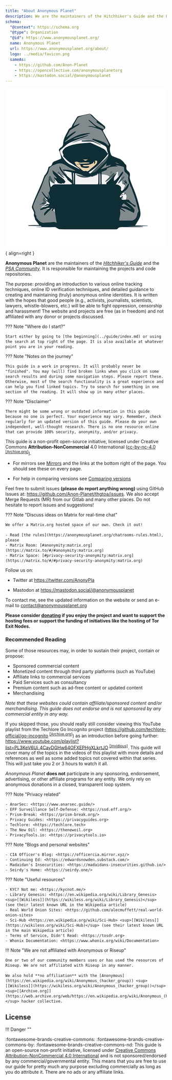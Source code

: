 ```yaml
---
title: "About Anonymous Planet"
description: We are the maintainers of the Hitchhiker's Guide and the PSA Matrix space.
schema:
  "@context": https://schema.org
  "@type": Organization
  "@id": https://www.anonymousplanet.org/
  name: Anonymous Planet
  url: https://www.anonymousplanet.org/about/
  logo: ../media/favicon.png
  sameAs:
    - https://github.com/Anon-Planet
    - https://opencollective.com/anonymousplanetorg
    - https://mastodon.social/@anonymousplanet
---
```

![Anonymous Planet logo](../media/profile.png){ align=right }

**Anonymous Planet** are the maintainers of the [*Hitchhiker's Guide*](https://anonymousplanet.org/guide.html) and the [*PSA Community*](https://psa.anonymousplanet.org). It is responsible for maintaining the projects and code repositories.

The purpose: providing an introduction to various online tracking techniques, online ID verification techniques, and detailed guidance to creating and maintaining (truly) anonymous online identities. It is written with the hopes that good people (e.g., activists, journalists, scientists, lawyers, whistle-blowers, etc.) will be able to fight oppression, censorship and harassment! The website and projects are free (as in freedom) and not affiliated with any donor or projects discussed.

??? Note "Where do I start?"

    Start either by going to [the beginning](../guide/index.md) or using the search at top right of the page. It is also available at whatever point you are in your reading.

??? Note "Notes on the journey"

    This guide is a work in progress. It will probably never be "finished". You may (will) find broken links when you click on some search results and during some navigation steps. Please report these. Otherwise, most of the search functionality is a great experience and can help you find linked topics. Try to search for something in one section of the reading. It will show up in many other places.

??? Note "Disclaimer"

    There might be some wrong or outdated information in this guide because no one is perfect. Your experience may vary. Remember, check regularly for an updated version of this guide. Please do your own independent, well-thought research. There is no one resource online that can provide 100% security, anonymity, and/or privacy.

This guide is a non-profit open-source initiative, licensed under Creative Commons **Attribution-NonCommercial** 4.0 International ([cc-by-nc-4.0](https://creativecommons.org/licenses/by-nc/4.0/) <sup>[[Archive.org]](https://web.archive.org/web/https://creativecommons.org/licenses/by-nc/4.0/)</sup>).

-   For mirrors see [Mirrors](../mirrors/index.md) and the links at the bottom right of the page. You should see these on every page.

-   For help in comparing versions see [Comparing versions](../guide/index.md#appendix-a7-comparing-versions)

Feel free to submit issues **(please do report anything wrong)** using GitHub Issues at: <https://github.com/Anon-Planet/thgtoa/issues>. We also accept Merge Requests (MR) from our Gitlab and many other places. Do not hesitate to report issues and suggestions!

??? Note "Discuss ideas on Matrix for real-time chat"

    We offer a Matrix.org hosted space of our own. Check it out!

    - Read [the rules](https://anonymousplanet.org/chatrooms-rules.html), please
    - Matrix Room: [#anonymity:matrix.org](https://matrix.to/#/#anonymity:matrix.org)
    - Matrix Space: [#privacy-security-anonymity:matrix.org](https://matrix.to/#/#privacy-security-anonymity:matrix.org)

Follow us on:

-   Twitter at <https://twitter.com/AnonyPla>

-   Mastodon at <https://mastodon.social/@anonymousplanet>

To contact me, see the updated information on the website or send an e-mail to <contact@anonymousplanet.org>

**Please consider [donating](../donate/index.md) if you enjoy the project and want to support the hosting fees or support the funding of initiatives like the hosting of Tor Exit Nodes.**

### Recommended Reading
Some of those resources may, in order to sustain their project, contain or propose:

- Sponsored commercial content
- Monetized content through third party platforms (such as YouTube)
- Affiliate links to commercial services
- Paid Services such as consultancy
- Premium content such as ad-free content or updated content
- Merchandising

*Note that these websites could contain affiliate/sponsored content and/or merchandising. This guide does not endorse and is not sponsored by any commercial entity in any way.*

If you skipped those, you should really still consider viewing this YouTube playlist from the Techlore Go Incognito project (<https://github.com/techlore-official/go-incognito> <sup>[[Archive.org]](https://web.archive.org/web/https://github.com/techlore-official/go-incognito)</sup>) as an introduction before going further: <https://www.youtube.com/playlist?list=PL3KeV6Ui_4CayDGHw64OFXEPHgXLkrtJO> <sup>[[Invidious]](https://yewtu.be/playlist?list=PL3KeV6Ui_4CayDGHw64OFXEPHgXLkrtJO)</sup>. This guide will cover many of the topics in the videos of this playlist with more details and references as well as some added topics not covered within that series. This will just take you 2 or 3 hours to watch it all.


*Anonymous Planet* **does not** participate in any sponsoring, endorsement, advertising, or other affiliate programs for any entity. We only rely on anonymous donations in a closed, transparent loop system.

??? Note "Privacy related"

    - AnarSec: <https://www.anarsec.guide/>
    - EFF Surveillance Self-Defense: <https://ssd.eff.org/>
    - Prism-Break: <https://prism-break.org/>
    - Privacy Guides: <https://privacyguides.org>
    - Techlore: <https://techlore.tech>
    - The New Oil: <https://thenewoil.org>
    - PrivacyTools.io: <https://privacytools.io>

??? Note "Blogs and personal websites"

    - CIA Officer's Blog: <https://officercia.mirror.xyz/>
    - Continuing Ed: <https://edwardsnowden.substack.com/>
    - Madaidan's Insecurities: <https://madaidans-insecurities.github.io/>
    - Seirdy's Home: <https://seirdy.one/>

??? Note "Useful resources"

    - KYC? Not me: <https://kycnot.me/>
    - Library Genesis: <https://en.wikipedia.org/wiki/Library_Genesis> <sup>[[Wikiless]](https://wikiless.org/wiki/Library_Genesis)</sup> (see their latest known URL in the Wikipedia article)
    - Real World Onion Sites: <https://github.com/alecmuffett/real-world-onion-sites>
    - Sci-Hub <https://en.wikipedia.org/wiki/Sci-Hub> <sup>[[Wikiless]](https://wikiless.org/wiki/Sci-Hub)</sup> (see their latest known URL in the main Wikipedia article)
    - Terms of Service, Didn't Read: <https://tosdr.org>
    - Whonix Documentation: <https://www.whonix.org/wiki/Documentation>

!!! Note "We are not affiliated with Anonymous or Riseup"

    One or two of our community members uses or has used the resources of Riseup. We are not affiliated with Riseup in any manner.

    We also hold **no affiliation** with the [Anonymous](https://en.wikipedia.org/wiki/Anonymous_(hacker_group)) <sup>[[Wikiless]](https://wikiless.org/wiki/Anonymous_(hacker_group))</sup> <sup>[[Archive.org]](https://web.archive.org/web/https://en.wikipedia.org/wiki/Anonymous_(hacker_group))</sup> hacker collective.

## License

!!! Danger ""

:fontawesome-brands-creative-commons: :fontawesome-brands-creative-commons-by: :fontawesome-brands-creative-commons-nd: This guide is an open-source non-profit initiative, licensed under [Creative Commons Attribution-NonCommercial 4.0 International](https://github.com/Anon-Planet/thgtoa/blob/master/LICENSE.md) and is not sponsored/endorsed by any commercial/governmental entity. This means that you are free to use our guide for pretty much any purpose excluding commercially as long as you do attribute it. There are no ads or any affiliate links.
